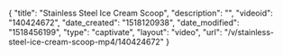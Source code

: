 {
    "title": "Stainless Steel Ice Cream Scoop",
    "description": "",
    "videoid": "140424672",
    "date_created": "1518120938",
    "date_modified": "1518456199",
    "type": "captivate",
    "layout": "video",
    "url": "\/v\/stainless-steel-ice-cream-scoop-mp4\/140424672"
}